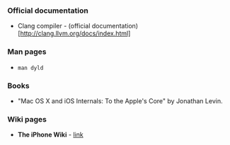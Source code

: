 ### Official documentation

- Clang compiler -  (official documentation)[http://clang.llvm.org/docs/index.html]

### Man pages

- `man dyld`

### Books

- "Mac OS X and iOS Internals: To the Apple's Core" by Jonathan Levin.

### Wiki pages
- **The iPhone Wiki** - [link](https://www.theiphonewiki.com/wiki/Main_Page)
